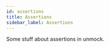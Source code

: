 ```yaml
---
id: assertions
title: Assertions
sidebar_label: Assertions
---
```

Some stuff about assertions in unmock.